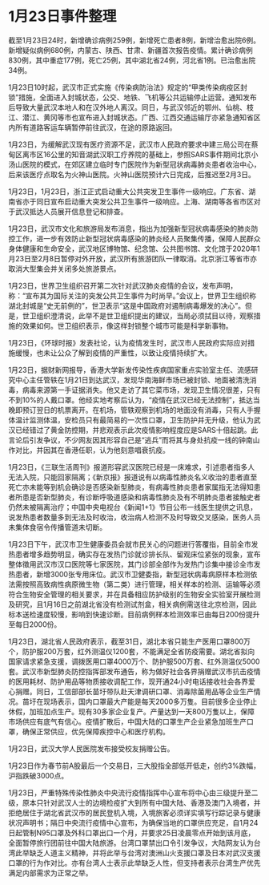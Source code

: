 # 1月23日事件整理

截至1月23日24时，新增确诊病例259例，新增死亡患者8例，新增治愈出院6例。新增疑似病例680例，内蒙古、陕西、甘肃、新疆首次报告疫情。累计确诊病例830例，其中重症177例，死亡25例，其中湖北省24例，河北省1例。已治愈出院34例。

1月23日10时起，武汉市正式实施《传染病防治法》规定的“甲类传染病疫区封锁”措施，全面进入封城状态，公交、地铁、飞机等公共运输停止运营。通知发布后导致大量武汉本地人和在汉外地人离汉。同日，与武汉邻近的鄂州、仙桃、枝江、潜江、黄冈等市也宣布进入封城状态。广西、江西交通运输厅亦紧急通知省区内所有道路客运车辆暂停前往武汉，在途的原路返回。

1月23日，为缓解武汉现有医疗资源不足，武汉市人民政府要求中建三局公司在蔡甸区离市区16公里的知音湖武汉职工疗养院的基础上，参照SARS事件期间北京小汤山医院的模式，在郊区建立临时专门医院作为新型冠状病毒肺炎患者收治中心，后来该医疗点取名为火神山医院。火神山医院预计六日完成，后推迟至2月3日。

1月23日，1月23日，浙江正式启动重大公共突发卫生事件一级响应。广东省、湖南省亦于同日宣布启动重大突发公共卫生事件一级响应。上海、湖南等各省市区对于武汉抵达人员展开信息登记和排查。

1月23日，武汉市文化和旅游局发布消息，指出为加强新型冠状病毒感染的肺炎防控工作，进一步有效防止新型冠状病毒感染的肺炎经人员聚集传播，保障人民群众身体健康和生命安全，武汉地区博物馆、纪念馆、公共图书馆、文化馆于2020年1月23日至2月8日暂停对外开放，武汉所有旅游团队一律取消。北京浙江等省市亦取消大型集会并关闭多处旅游景点。

1月23日，世界卫生组织召开第二次针对武汉肺炎疫情的会议，发布声明，称：“宣布其为国际关注的突发公共卫生事件为时尚早。”会议上，世界卫生组织称湖北封城是“史无前例的”，世卫表示“这是中国政府对遏制病毒爆发的决心”。但是，世卫组织澄清说，此举不是世卫组织提出的建议，当局必须拭目以待，观察措施的效果如何。世卫组织表示，像这样封锁整个城市可能是科学新事物。

1月23日，《环球时报》发表社论，认为疫情发生时，武汉市人民政府实际应对措施缓慢，也未让公众了解到疫情的严重性，以致让疫情持续扩大。

1月23日，据财新网报导，香港大学新发传染性疾病国家重点实验室主任、流感研究中心主任管轶在1月21日到达武汉，发现华南海鲜市场已被封锁、地面被清洗消毒，病毒来源第一手证据消失。他又走访了其它菜市场，发现卫生情况很差，只有不到10%的人戴口罩。他经实地考察后认为，“疫情在武汉已经无法控制”，抵达当晚即预订翌日的机票离开。在机场，管轶观察到机场的地面没有消毒，只有人手握体温计监测体温，安检员只有最简易的一次性口罩，卫生防护并无升级，他认为武汉已经错过了黄金防控期，并悲观表示此次疫情影响程度应是SARS十倍起跳。此言论后引发争议，不少网友因其形容自己是“逃兵”而将其与身处抗疫一线的钟南山作对比，并因其在香港任职，认为他刻意唱衰抗疫。

1月23日，《三联生活周刊》报道形容武汉医院已经是一床难求，引述患者指多人无法入院，只能回家隔离；《新京报》报道说有以病毒性肺炎名义收治的患者直至死亡亦未能等到机会确诊是否感染新型肺炎，有病毒性肺炎患者家属指无法得知患者所患是否新型肺炎，有诊断呼吸道感染和病毒性肺炎及有不明肺炎患者接触史者仍然未被隔离治疗；中国中央电视台《新闻1+1》节目公布一线医生提供之讯息，说发热患者数量多到无法及时收治，收治病人检测不及时导致交叉感染，医务人员未集体食宿令传播管道未切断。

1月23日下午，武汉市卫生健康委员会就市民关心的问题进行答覆指，目前全市发热患者增多趋势明显，确实存在发热门诊就诊排长队、留观床位紧张的现象，宣布整体徵用武汉市汉口医院等七家医院，其门诊部全部作为发热门诊集中接诊全市发热患者，新增3000张专用床位。武汉市卫健委指，新型冠状病毒病原样本检测依法需按照高致病性病原微生物（第二类）进行管理，相关样本的检测、运输等必须符合生物安全管理的相关要求，并在具备相应防护级别的生物安全实验室开展检测及研究，且1月16日之前湖北省没有检测试剂盒，相关病例需送往北京检测，因此标本送检速度较慢，影响到快速诊断。目前病例样本检测效率已由每日200份提升至每日2000份。

1月23日，湖北省人民政府表示，截至31日，湖北本省只能生产医用口罩800万个，防护服200万套，红外测温仪1200套，不能满足全省防疫需要。湖北省拟向国家请求紧急支援，调拨医用口罩4000万个、防护服500万套、红外测温仪5000套。武汉市新型肺炎防控指挥部发布通告，称为做好社会各界捐赠武汉市抗击疫情的医用耗材、防护用品等物质接收调配工作，现开通24小时电话接收社会各界爱心捐赠。同日，工信部部长苗圩带队赴天津调研口罩、消毒除菌用品等企业生产情况。苗圩在现场表示，国内口罩最大产能是每天2000多万隻。目前很多企业停止休假，加班加点生产。现有30多家企业复产。产量达到一天800万隻以上，保障市场供应有底气有信心。疫情扩散后，中国大陆的口罩生产企业紧急加班生产口罩，确保正常供应，优先保障疾控中心和医疗机构。

1月23日，武汉大学人民医院发布接受校友捐赠公告。

1月23日作为春节前A股最后一个交易日，三大股指全部低开低走，创约3%跌幅，沪指跌破3000点。

1月23日，严重特殊传染性肺炎中央流行疫情指挥中心宣布将中心由三级提升至二级，原本只针对武汉人士的边境检疫扩大到所有中国大陆、香港及澳门入境者，并拒绝居住于湖北省武汉市的居民登机入境，入境旅客必须详实填写行踪记录与健康状况声明书；隔日中央流行疫情中心宣布，为确保当地的口罩供应充足，自1月24日起管制N95口罩及外科口罩出口一个月，并要求25日凌晨零点开始到该月底，全面暂停旅行团前往中国大陆旅游。台湾口罩禁出口令引发争议，大陆网友认为台湾此举缺乏人道主义精神，并将此举与台湾对澳洲山火支援口罩及日本对武汉支援口罩的行为作对比。亦有台湾人士表示此举缺乏人性，但支持者表示台湾生产优先满足内部需求为正常之举。

